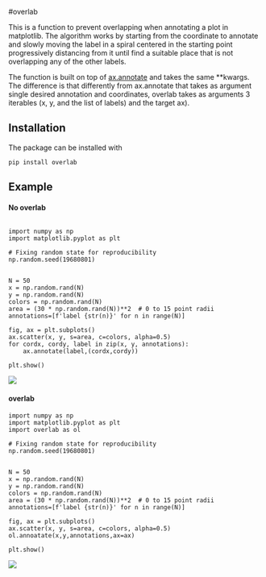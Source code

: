 #overlab

This is a function to prevent overlapping when annotating a plot in matplotlib. The algorithm works by starting from the coordinate to annotate and slowly moving the label in a spiral centered in the starting point progressively distancing from it until find a suitable place that is not overlapping any of the other labels.

The function is built on top of [ax.annotate](https://matplotlib.org/stable/api/_as_gen/matplotlib.axes.Axes.annotate.html)  and takes the same **kwargs. The difference is that differently from ax.annotate that takes as argument  single desired annotation and coordinates, overlab takes as arguments 3 iterables (x, y, and the list of labels) and the target ax).  
## Installation

The package can be installed with

```
pip install overlab 

```

## Example

#### No overlab

```

import numpy as np
import matplotlib.pyplot as plt

# Fixing random state for reproducibility
np.random.seed(19680801)


N = 50
x = np.random.rand(N)
y = np.random.rand(N)
colors = np.random.rand(N)
area = (30 * np.random.rand(N))**2  # 0 to 15 point radii
annotations=[f'label {str(n)}' for n in range(N)]

fig, ax = plt.subplots()
ax.scatter(x, y, s=area, c=colors, alpha=0.5)
for cordx, cordy, label in zip(x, y, annotations):
	ax.annotate(label,(cordx,cordy)) 

plt.show()

```
![](https://raw.githubusercontent.com/freh-g/overlab/blob/main/images/no_overlab.jpg)

#### overlab

```
import numpy as np 
import matplotlib.pyplot as plt
import overlab as ol

# Fixing random state for reproducibility
np.random.seed(19680801)


N = 50
x = np.random.rand(N)
y = np.random.rand(N)
colors = np.random.rand(N)
area = (30 * np.random.rand(N))**2  # 0 to 15 point radii
annotations=[f'label {str(n)}' for n in range(N)]

fig, ax = plt.subplots()
ax.scatter(x, y, s=area, c=colors, alpha=0.5)
ol.annoatate(x,y,annotations,ax=ax)

plt.show()

```


![](https://raw.githubusercontent.com/freh-g/overlab/blob/main/images/overlab.jpg)
